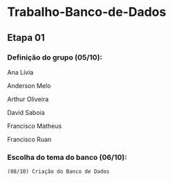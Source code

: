 # Trabalho-Banco-de-Dados
## Etapa 01
### Definição do grupo (05/10):
Ana Lívia<p>
Anderson Melo<p>
Arthur Oliveira<p>
David Saboia<p>
Francisco Matheus<p>
Francisco Ruan

### Escolha do tema do banco (06/10):

```(08/10) Criação do Banco de Dados```
